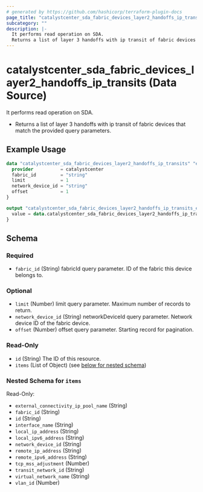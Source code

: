 ```yaml
---
# generated by https://github.com/hashicorp/terraform-plugin-docs
page_title: "catalystcenter_sda_fabric_devices_layer2_handoffs_ip_transits Data Source - terraform-provider-catalystcenter"
subcategory: ""
description: |-
  It performs read operation on SDA.
  Returns a list of layer 3 handoffs with ip transit of fabric devices that match the provided query parameters.
---
```


# catalystcenter_sda_fabric_devices_layer2_handoffs_ip_transits (Data Source)

It performs read operation on SDA.

- Returns a list of layer 3 handoffs with ip transit of fabric devices that match the provided query parameters.

## Example Usage

```terraform
data "catalystcenter_sda_fabric_devices_layer2_handoffs_ip_transits" "example" {
  provider          = catalystcenter
  fabric_id         = "string"
  limit             = 1
  network_device_id = "string"
  offset            = 1
}

output "catalystcenter_sda_fabric_devices_layer2_handoffs_ip_transits_example" {
  value = data.catalystcenter_sda_fabric_devices_layer2_handoffs_ip_transits.example.items
}
```

<!-- schema generated by tfplugindocs -->
## Schema

### Required

- `fabric_id` (String) fabricId query parameter. ID of the fabric this device belongs to.

### Optional

- `limit` (Number) limit query parameter. Maximum number of records to return.
- `network_device_id` (String) networkDeviceId query parameter. Network device ID of the fabric device.
- `offset` (Number) offset query parameter. Starting record for pagination.

### Read-Only

- `id` (String) The ID of this resource.
- `items` (List of Object) (see [below for nested schema](#nestedatt--items))

<a id="nestedatt--items"></a>
### Nested Schema for `items`

Read-Only:

- `external_connectivity_ip_pool_name` (String)
- `fabric_id` (String)
- `id` (String)
- `interface_name` (String)
- `local_ip_address` (String)
- `local_ipv6_address` (String)
- `network_device_id` (String)
- `remote_ip_address` (String)
- `remote_ipv6_address` (String)
- `tcp_mss_adjustment` (Number)
- `transit_network_id` (String)
- `virtual_network_name` (String)
- `vlan_id` (Number)
